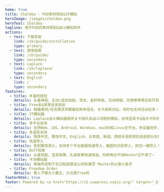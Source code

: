 ```yaml
---
home: true
title: Chaldea - FGO素材规划&3T模拟
heroImage: /images/chaldea.png
heroText: Chaldea
tagline: 用于FGO的素材规划&战斗模拟软件
actions:
  - text: 下载安装
    link: /zh/guide/installation
    type: primary
  - text: 使用指南
    link: /zh/guide/
    type: secondary
  - text: Laplace
    link: /zh/laplace/
    type: secondary
  - text: English
    link: /
    type: secondary
features:
  - title: 丰富的规划
    details: 从者再临、主动/追加技能、灵衣、圣杯转临，活动明细、交换券等等应有尽有。
  - title: Free本&周常任务规划
    details: 根据素材/任务需求求解最优刷本组合、关卡效率对比。同时也支持活动任务！
  - title: 3T模拟器
    details: Laplace战斗模拟器提供关卡组队及战斗流程的模拟，支持宝具卡&指令卡的伤害、NP回收、星掉落计算。
  - title: 多平台支持
    details: 支持Web、iOS、Android、Windows、macOS和Linux全平台。多设备同步，手机电脑两不误。
  - title: 多语言支持
    details: 简体中文、繁体中文、English、日本語、韩语。西班牙语和阿拉伯语部分支持。
  - title: 快速导入
    details: 告别繁琐录入，支持多个平台数据快速导入、截图的识别导入，抓包一键导入！
  - title: Buff检索
    details: 从者技能、宝具效果、礼装效果快速筛选，玛修再也不怕Master记不清了~
  - title: 卡池模拟器
    details: 单抽奇迹和千石沉船就是这么的刺激😈 Master的止氪小能手
  - title: Freedom Order
    details: 愚人节接头小霸王，头也是free的
footerHtml: true
footer: Powered by <a href="https://v2.vuepress.vuejs.org/" target="_blank">Vuepress</a> <br> Copyright © 2021 narumi | MIT License
---
```

